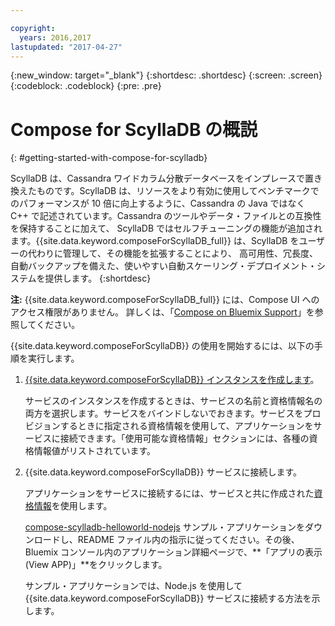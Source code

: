 ```yaml
---

copyright:
  years: 2016,2017
lastupdated: "2017-04-27"
---
```


{:new_window: target="_blank"}
{:shortdesc: .shortdesc}
{:screen: .screen}
{:codeblock: .codeblock}
{:pre: .pre}

# Compose for ScyllaDB の概説
{: #getting-started-with-compose-for-scylladb}

ScyllaDB は、Cassandra ワイドカラム分散データベースをインプレースで置き換えたものです。ScyllaDB は、リソースをより有効に使用してベンチマークでのパフォーマンスが 10 倍に向上するように、Cassandra の Java ではなく C++ で記述されています。Cassandra のツールやデータ・ファイルとの互換性を保持することに加えて、
ScyllaDB ではセルフチューニングの機能が追加されます。{{site.data.keyword.composeForScyllaDB_full}} は、ScyllaDB をユーザーの代わりに管理して、その機能を拡張することにより、
高可用性、冗長度、自動バックアップを備えた、使いやすい自動スケーリング・デプロイメント・システムを提供します。
{:shortdesc}

**注:** {{site.data.keyword.composeForScyllaDB_full}} には、Compose UI へのアクセス権限がありません。
詳しくは、「[Compose on Bluemix Support](https://help.compose.com/docs/bluemix-compose-support)」を参照してください。

{{site.data.keyword.composeForScyllaDB}} の使用を開始するには、以下の手順を実行します。

1. [{{site.data.keyword.composeForScyllaDB}} インスタンスを作成します](https://console.ng.bluemix.net/catalog/services/compose-for-scylladb/)。

   サービスのインスタンスを作成するときは、サービスの名前と資格情報名の両方を選択します。サービスをバインドしないでおきます。サービスをプロビジョンするときに指定される資格情報を使用して、アプリケーションをサービスに接続できます。「使用可能な資格情報」セクションには、各種の資格情報値がリストされています。

2. {{site.data.keyword.composeForScyllaDB}} サービスに接続します。

   アプリケーションをサービスに接続するには、サービスと共に作成された[資格情報](./credentials.html)を使用します。

   [compose-scylladb-helloworld-nodejs](https://github.com/IBM-Bluemix/compose-scylladb-helloworld-nodejs) サンプル・アプリケーションをダウンロードし、README ファイル内の指示に従ってください。その後、Bluemix コンソール内のアプリケーション詳細ページで、**「アプリの表示 (View APP)」**をクリックします。

   サンプル・アプリケーションでは、Node.js を使用して {{site.data.keyword.composeForScyllaDB}} サービスに接続する方法を示します。
